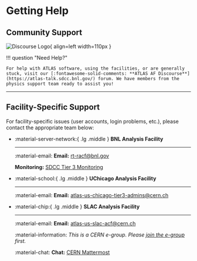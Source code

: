 # Getting Help

## Community Support

![Discourse Logo](images/discourse.png){ align=left width=110px }

!!! question "Need Help?"

    For help with ATLAS software, using the facilities, or are generally stuck, visit our [:fontawesome-solid-comments: **ATLAS AF Discourse**](https://atlas-talk.sdcc.bnl.gov/) forum. We have members from the physics support team ready to assist you!

---

## Facility-Specific Support

For facility-specific issues (user accounts, login problems, etc.), please
contact the appropriate team below:

<div class="grid cards" markdown>

- :material-server-network:{ .lg .middle } **BNL Analysis Facility**

  ***

  :material-email: **Email:** [rt-racf@bnl.gov](mailto:rt-racf@bnl.gov)

  **Monitoring:**
  [SDCC Tier 3 Monitoring](https://monitoring.sdcc.bnl.gov/grafana/d/000000006/tier-3?orgId=1)

- :material-school:{ .lg .middle } **UChicago Analysis Facility**

  ***

  :material-email: **Email:**
  [atlas-us-chicago-tier3-admins@cern.ch](mailto:atlas-us-chicago-tier3-admins@cern.ch)

- :material-chip:{ .lg .middle } **SLAC Analysis Facility**

  ***

  :material-email: **Email:**
  [atlas-us-slac-acf@cern.ch](mailto:atlas-us-slac-acf@cern.ch)

  :material-information: _This is a CERN e-group. Please
  [join the e-group](https://e-groups.cern.ch/e-groups/Egroup.do?egroupName=atlas-us-slac-acf)
  first._

  :material-chat: **Chat:**
  [CERN Mattermost](https://mattermost.web.cern.ch/slac-testing/channels/town-square)

</div>
